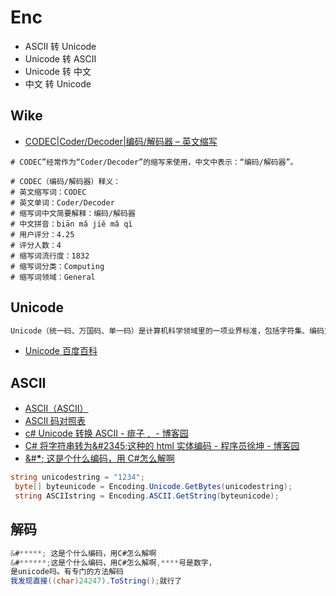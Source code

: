 # Enc

- ASCII 转 Unicode
- Unicode 转 ASCII
- Unicode 转 中文
- 中文 转 Unicode

## Wike

- [CODEC|Coder/Decoder|编码/解码器 &#8211; 英文缩写](https://www.aoetc.com/CODEC_Coder_Decoder/)

```shell
# CODEC”经常作为“Coder/Decoder”的缩写来使用，中文中表示：“编码/解码器”。

# CODEC（编码/解码器）释义：
# 英文缩写词：CODEC
# 英文单词：Coder/Decoder
# 缩写词中文简要解释：编码/解码器
# 中文拼音：biān mǎ jiě mǎ qì
# 用户评分：4.25
# 评分人数：4
# 缩写词流行度：1832
# 缩写词分类：Computing
# 缩写词领域：General
```

## Unicode

```c#
Unicode（统一码、万国码、单一码）是计算机科学领域里的一项业界标准，包括字符集、编码方案等。Unicode 是为了解决传统的字符编码方案的局限而产生的，它为每种语言中的每个字符设定了统一并且唯一的二进制编码，以满足跨语言、跨平台进行文本转换、处理的要求。1990年开始研发，1994年正式公布。
```

- [Unicode 百度百科](https://baike.baidu.com/item/Unicode/750500?fr=aladdin)

## ASCII

- [ASCII（ASCII）](https://baike.baidu.com/item/ASCII/309296?fr=aladdin)
- [ASCII 码对照表](http://tool.oschina.net/commons?type=4)
- [c# Unicode 转换 ASCII - 痱子﹑ - 博客园](https://www.cnblogs.com/yuanzijian-ruiec/p/9720747.html)
- [C# 将字符串转为&amp;#2345;这种的 html 实体编码 - 程序员徐坤 - 博客园](https://www.cnblogs.com/xuxiaoshuan/p/4921051.html)
- [&#**\***; 这是个什么编码，用 C#怎么解啊](https://zhidao.baidu.com/question/582678036.html)

```C#
string unicodestring = "1234";
 byte[] byteunicode = Encoding.Unicode.GetBytes(unicodestring);
 string ASCIIstring = Encoding.ASCII.GetString(byteunicode);
```

## 解码

```C#
&#*****; 这是个什么编码，用C#怎么解啊
&#******;这是个什么编码，用C#怎么解啊,****号是数字，
是unicode吗。有专门的方法解码
我发现直接((char)24247).ToString();就行了
```
